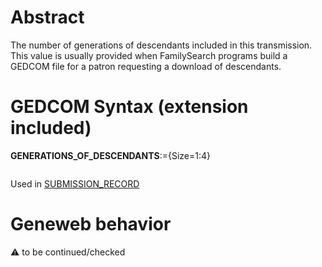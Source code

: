 ﻿# Abstract
The number of generations of descendants included in this transmission. This value is usually provided
when FamilySearch programs build a GEDCOM file for a patron requesting a download of
descendants.


# GEDCOM Syntax (extension included)

**GENERATIONS_OF_DESCENDANTS**:={Size=1:4}
<pre>
</pre>
Used in <a href=Ged.SUBMISSION_RECORD.md>SUBMISSION_RECORD</a><br />

# Geneweb behavior


:warning: to be continued/checked


